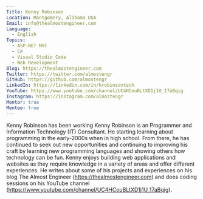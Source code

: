 ```yaml
---
Title: Kenny Robinson
Location: Montgomery, Alabama USA
Email: info@thealmostengineer.com
Language:
  - English
Topics:
  - ASP.NET MVC
  - C#
  - Visual Studio Code
  - Web Development
Blog: https://thealmostengineer.com
Twitter: https://twitter.com/almostengr
GitHub: https://github.com/almostengr
LinkedIn: https://linkedin.com/in/krobinsontech
YouTube: https://www.youtube.com/channel/UC4HCouBLtXD1j1U_17aBqig
Instagram: https://instagram.com/almostengr
Mentor: true
Mentee: true
---
```

Kenny Robinson has been working Kenny Robinson is an Programmer and Information Technology (IT) Consultant. He starting learning about programming in the early-2000s when in high school. From there, he has continued to seek out new opportunities and continuing to improving his craft by learning new programming languages and showing others how technology can be fun.
Kenny enjoys building web applications and websites as they require knowledge in a variety of areas and offer different experiences. He writes about some of his projects and experiences on his blog The Almost Engineer (https://thealmostengineer.com) and does coding sessions on his YouTube channel (https://www.youtube.com/channel/UC4HCouBLtXD1j1U_17aBqig). 
